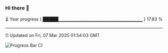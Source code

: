 ### Hi there 👋

⏳ Year progress { █████▁▁▁▁▁▁▁▁▁▁▁▁▁▁▁▁▁▁▁▁▁▁▁▁▁ } 17.83 %

---

⏰ Updated on Fri, 07 Mar 2025 01:54:03 GMT

![Progress Bar CI](https://github.com/DhruviPatel157/GitHub-Actions-Demo/workflows/Progress%20Bar%20CI/badge.svg)

